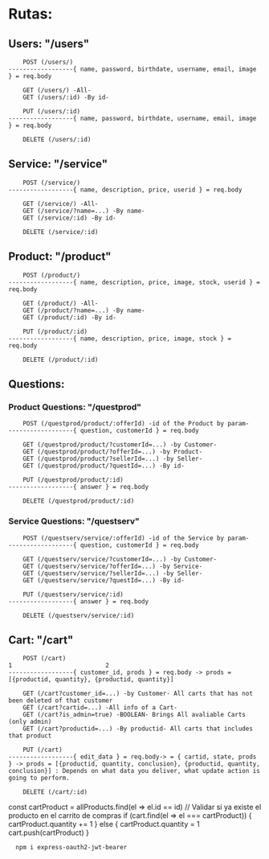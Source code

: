 # Rutas:
## Users: "/users"
``` 
    POST (/users/)
------------------{ name, password, birthdate, username, email, image } = req.body

    GET (/users/) -All-
    GET (/users/:id) -By id-

    PUT (/users/:id)
------------------{ name, password, birthdate, username, email, image } = req.body

    DELETE (/users/:id)
```
   

## Service: "/service"
```
    POST (/service/)
------------------{ name, description, price, userid } = req.body

    GET (/service/) -All-
    GET (/service/?name=...) -By name-
    GET (/service/:id) -By id-

    DELETE (/service/:id)
```

## Product: "/product"
```
    POST (/product/) 
------------------{ name, description, price, image, stock, userid } = req.body

    GET (/product/) -All-
    GET (/product/?name=...) -By name-
    GET (/product/:id) -By id-

    PUT (/product/:id)
------------------{ name, description, price, image, stock } = req.body

    DELETE (/product/:id)
```
## Questions:

### Product Questions: "/questprod"
```
    POST (/questprod/product/:offerId) -id of the Product by param-
------------------{ question, customerId } = req.body

    GET (/questprod/product/?customerId=...) -by Customer-
    GET (/questprod/product/?offerId=...) -by Product-
    GET (/questprod/product/?sellerId=...) -by Seller-
    GET (/questprod/product/?questId=...) -By id-

    PUT (/questprod/product/:id)
------------------{ answer } = req.body

    DELETE (/questprod/product/:id)
```

### Service Questions: "/questserv"
```
    POST (/questserv/service/:offerId) -id of the Service by param-
------------------{ question, customerId } = req.body

    GET (/questserv/service/?customerId=...) -by Customer-
    GET (/questserv/service/?offerId=...) -by Service-
    GET (/questserv/service/?sellerId=...) -by Seller-
    GET (/questserv/service/?questId=...) -By id-

    PUT (/questserv/service/:id)
------------------{ answer } = req.body

    DELETE (/questserv/service/:id)
```


## Cart: "/cart"
```
    POST (/cart)                                                        1                          2
------------------{ customer_id, prods } = req.body -> prods = [{productid, quantity}, {productid, quantity}]

    GET (/cart?customer_id=...) -by Customer- All carts that has not been deleted of that customer
    GET (/cart?cartid=...) -All info of a Cart-
    GET (/cart?is_admin=true) -BOOLEAN- Brings All avaliable Carts (only admin)
    GET (/cart?productid=...) -By productid- All carts that includes that product

    PUT (/cart)
------------------{ edit_data } = req.body-> = { cartid, state, prods } -> prods = [{productid, quantity, conclusion}, {productid, quantity, conclusion}] : Depends on what data you deliver, what update action is going to perform.

    DELETE (/cart/:id)
```

const cartProduct = allProducts.find(el => el.id == id)
    // Validar si ya existe el producto en el carrito de compras
    if (cart.find(el => el === cartProduct)) {
      cartProduct.quantity +=  1 
    } else {
        cartProduct.quantity = 1 
        cart.push(cartProduct)
      }

      npm i express-oauth2-jwt-bearer